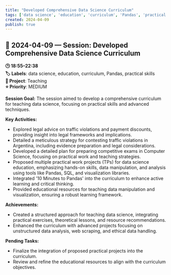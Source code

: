 ```yaml
---
title: "Developed Comprehensive Data Science Curriculum"
tags: ['data science', 'education', 'curriculum', 'Pandas', 'practical skills']
created: 2024-04-09
publish: true
---
```


## 📅 2024-04-09 — Session: Developed Comprehensive Data Science Curriculum

**🕒 18:55–22:38**  
**🏷️ Labels**: data science, education, curriculum, Pandas, practical skills  
**📂 Project**: Teaching  
**⭐ Priority**: MEDIUM  


**Session Goal:**
The session aimed to develop a comprehensive curriculum for teaching data science, focusing on practical skills and advanced techniques.

**Key Activities:**
- Explored legal advice on traffic violations and payment discounts, providing insight into legal frameworks and implications.
- Detailed a meticulous strategy for contesting traffic violations in Argentina, including evidence preparation and legal considerations.
- Developed a detailed plan for preparing competitive exams in Computer Science, focusing on practical work and teaching strategies.
- Proposed multiple practical work projects (TPs) for data science education, emphasizing hands-on skills, data manipulation, and analysis using tools like Pandas, SQL, and visualization libraries.
- Integrated '10 Minutes to Pandas' into the curriculum to enhance active learning and critical thinking.
- Provided educational resources for teaching data manipulation and visualization, ensuring a robust learning framework.

**Achievements:**
- Created a structured approach for teaching data science, integrating practical exercises, theoretical lessons, and resource recommendations.
- Enhanced the curriculum with advanced projects focusing on unstructured data analysis, web scraping, and ethical data handling.

**Pending Tasks:**
- Finalize the integration of proposed practical projects into the curriculum.
- Review and refine the educational resources to align with the curriculum objectives.
